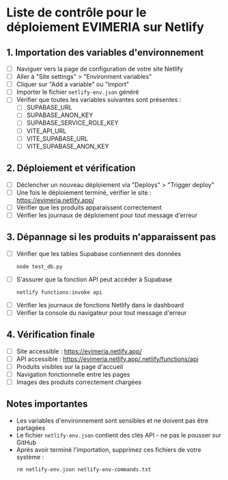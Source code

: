 # Liste de contrôle pour le déploiement EVIMERIA sur Netlify

## 1. Importation des variables d'environnement

- [ ] Naviguer vers la page de configuration de votre site Netlify
- [ ] Aller à "Site settings" > "Environment variables"
- [ ] Cliquer sur "Add a variable" ou "Import"
- [ ] Importer le fichier `netlify-env.json` généré
- [ ] Vérifier que toutes les variables suivantes sont présentes :
  - [ ] SUPABASE_URL
  - [ ] SUPABASE_ANON_KEY
  - [ ] SUPABASE_SERVICE_ROLE_KEY
  - [ ] VITE_API_URL
  - [ ] VITE_SUPABASE_URL
  - [ ] VITE_SUPABASE_ANON_KEY

## 2. Déploiement et vérification

- [ ] Déclencher un nouveau déploiement via "Deploys" > "Trigger deploy"
- [ ] Une fois le déploiement terminé, vérifier le site : https://evimeria.netlify.app/
- [ ] Vérifier que les produits apparaissent correctement
- [ ] Vérifier les journaux de déploiement pour tout message d'erreur

## 3. Dépannage si les produits n'apparaissent pas

- [ ] Vérifier que les tables Supabase contiennent des données
  ```
  node test_db.py
  ```
- [ ] S'assurer que la fonction API peut accéder à Supabase
  ```
  netlify functions:invoke api
  ```
- [ ] Vérifier les journaux de fonctions Netlify dans le dashboard
- [ ] Vérifier la console du navigateur pour tout message d'erreur

## 4. Vérification finale

- [ ] Site accessible : https://evimeria.netlify.app/
- [ ] API accessible : https://evimeria.netlify.app/.netlify/functions/api
- [ ] Produits visibles sur la page d'accueil
- [ ] Navigation fonctionnelle entre les pages
- [ ] Images des produits correctement chargées

## Notes importantes

- Les variables d'environnement sont sensibles et ne doivent pas être partagées
- Le fichier `netlify-env.json` contient des clés API - ne pas le pousser sur GitHub
- Après avoir terminé l'importation, supprimez ces fichiers de votre système :
  ```
  rm netlify-env.json netlify-env-commands.txt
  ```
